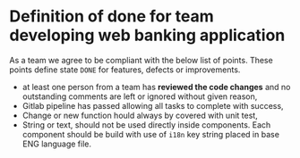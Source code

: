 # Definition of done for team developing web banking application

As a team we agree to be compliant with the below list of points. These points define state `DONE` for features, defects or improvements.

* at least one person from a team has **reviewed the code changes** and no outstanding comments are left or ignored without given reason,
* Gitlab pipeline has passed allowing all tasks to complete with success,
* Change or new function hould always by covered with unit test,
* String or text, should not be used directly inside components. Each component should be build with use of `i18n` key string placed in base ENG language file.
